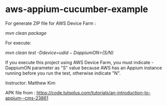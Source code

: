 # aws-appium-cucumber-example

For generate ZIP file for AWS Device Farm :

*mvn clean package*

For execute:

*mvn clean test -Ddevice=${udid} -DappiumON=${S/N}*

If you execute this project using AWS Device Farm, you must indicate -DappiumON parameter as "S" value because AWS has an Appium instance running before you run the test, otherwise indicate "N".

Instructor: Matthew Kim

APK file from : https://code.tutsplus.com/tutorials/an-introduction-to-appium--cms-23861

